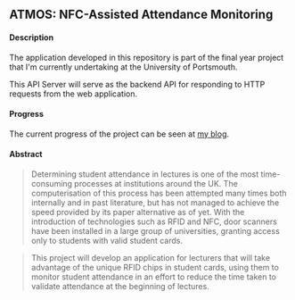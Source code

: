## ATMOS: NFC-Assisted Attendance Monitoring

#### Description

The application developed in this repository is part of the final year project that I'm currently undertaking at the University of Portsmouth.

This API Server will serve as the backend API for responding to HTTP requests from the web application.

#### Progress
The current progress of the project can be seen at [my blog](http://richardsolomou.com/blog/final-year-project/).

#### Abstract

> Determining student attendance in lectures is one of the most time-consuming processes at institutions around the UK. The computerisation of this process has been attempted many times both internally and in past literature, but has not managed to achieve the speed provided by its paper alternative as of yet. With the introduction of technologies such as RFID and NFC, door scanners have been installed in a large group of universities, granting access only to students with valid student cards.

> This project will develop an application for lecturers that will take advantage of the unique RFID chips in student cards,  using them to monitor student attendance in an effort to reduce the time taken to validate attendance at the beginning of lectures.